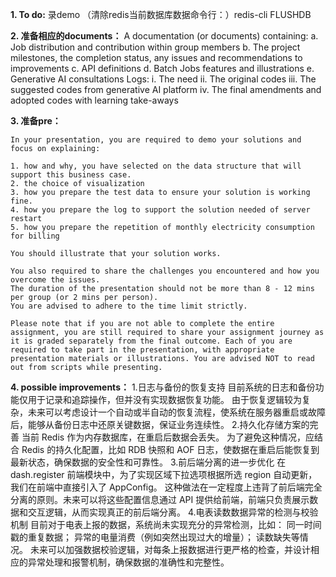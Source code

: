 **1. To do:**
    录demo
    （清除redis当前数据库数据命令行：）redis-cli FLUSHDB

**2. 准备相应的documents：**
A documentation (or documents) containing:
a. Job distribution and contribution within group members
b. The project milestones, the completion status, any issues and recommendations to improvements
c. API definitions
d. Batch Jobs features and illustrations
e. Generative AI consultations Logs:
    i. The need
    ii. The original codes
    iii. The suggested codes from generative AI platform
    iv. The final amendments and adopted codes with learning take-aways

**3. 准备pre：**

    In your presentation, you are required to demo your solutions and focus on explaining:

    1. how and why, you have selected on the data structure that will support this business case.  
    2. the choice of visualization  
    3. how you prepare the test data to ensure your solution is working fine.  
    4. how you prepare the log to support the solution needed of server restart  
    5. how you prepare the repetition of monthly electricity consumption for billing  

    You should illustrate that your solution works.

    You also required to share the challenges you encountered and how you overcome the issues.  
    The duration of the presentation should not be more than 8 - 12 mins per group (or 2 mins per person).  
    You are advised to adhere to the time limit strictly.

    Please note that if you are not able to complete the entire assignment, you are still required to share your assignment journey as it is graded separately from the final outcome. Each of you are required to take part in the presentation, with appropriate presentation materials or illustrations. You are advised NOT to read out from scripts while presenting.

**4. possible improvements：**
    1.日志与备份的恢复支持
        目前系统的日志和备份功能仅用于记录和追踪操作，但并没有实现数据恢复功能。
        由于恢复逻辑较为复杂，未来可以考虑设计一个自动或半自动的恢复流程，使系统在服务器重启或故障后，能够从备份日志中还原关键数据，保证业务连续性。
    2.持久化存储方案的完善
        当前 Redis 作为内存数据库，在重启后数据会丢失。
        为了避免这种情况，应结合 Redis 的持久化配置，比如 RDB 快照和 AOF 日志，使数据在重启后能恢复到最新状态，确保数据的安全性和可靠性。
    3.前后端分离的进一步优化
        在 dash.register 前端模块中，为了实现区域下拉选项根据所选 region 自动更新，我们在前端中直接引入了 AppConfig。
        这种做法在一定程度上违背了前后端完全分离的原则。未来可以将这些配置信息通过 API 提供给前端，前端只负责展示数据和交互逻辑，从而实现真正的前后端分离。
    4.电表读数数据异常的检测与校验机制
        目前对于电表上报的数据，系统尚未实现充分的异常检测，比如：
            同一时间戳的重复数据；
            异常的电量消费（例如突然出现过大的增量）；
            读数缺失等情况。
        未来可以加强数据校验逻辑，对每条上报数据进行更严格的检查，并设计相应的异常处理和报警机制，确保数据的准确性和完整性。
    